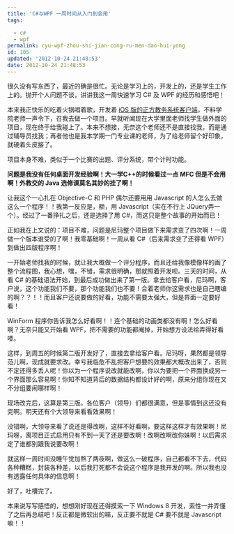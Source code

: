 ```yaml
---
title: 'C#与WPF 一周时间从入门到会用'
tags: 

  - c#
  - wpf
permalink: cyu-wpf-zhou-shi-jian-cong-ru-men-dao-hui-yong
id: 105
updated: '2012-10-24 21:48:53'
date: 2012-10-24 21:48:53
---
```


<p>很久没有写东西了，最近的确是很忙。无论是学习上的，开发上的，还是学生工作上的。抛开个人问题不谈，讲讲我这一周快速学习 C# 及 WPF 的经历和感悟吧！</p>
<p>本来我正快乐的吃着火锅唱着歌，开发着 <a title="使用 ASIHttpRequest 模拟登陆正方教务系统的几点心得" href="/2012/09/%e4%bd%bf%e7%94%a8-asihttprequest-%e6%a8%a1%e6%8b%9f%e7%99%bb%e9%99%86%e6%ad%a3%e6%96%b9%e6%95%99%e5%8a%a1%e7%b3%bb%e7%bb%9f%e7%9a%84%e5%87%a0%e7%82%b9%e5%bf%83%e5%be%97/" target="_blank">iOS 版的正方教务系统客户端</a>，不料学院老师一声令下，召我去做一个项目。早就听闻现在大学里面老师找学生做外面的项目，现在终于给我碰上了。本来不想接，无奈这个老师还不是直接找我，而是通过辅导员找我；再者他也是我本学期一门专业课的老师，为了给老师留个好印象，就硬着头皮接了。</p>
<p>项目本身不难，类似于一个比赛的出题、评分系统，带个计时功能。</p>
<p><strong>问题是我没有任何桌面开发经验啊！大一学C++的时候看过一点 MFC 但是不会用啊！外教交的 Java 选修课莫名其妙的挂了啊！</strong></p>
<p>让我这个一心扎在 Objective-C 和 PHP 偶尔还要用用 Javascript 的人怎么去做这么一个程序！！我第一反应是，额，用 Javascript（实在不行上 JQuery弄一个）。经过了一番挣扎之后，还是选择了用 C#，而这只是整个故事的开始而已！</p>
<p>正如我在上文说的：项目不难，问题是尼玛整个项目做下来需求变了四次啊！一周做一个版本谁受的了啊！我零基础啊！一周从看 C#（后来需求变了还得看 WPF）到做出四版程序啊！</p>
<p>一开始老师找我的时候，就让我大概做一个评分程序，而且还给我像模像样的画了整个流程图，我心想，嘿，不错，需求很明确，那就照着开发呗。三天的时间，从看 C# 的基础语法开始，到最后成功做出来了第一版。拿去给客户看，尼玛啊，客户说，这个功能我们不要，那个功能我们也不要！合着老师你这需求也是自己瞎编的啊？？！！而且客户还说要做的好看，功能不需要太强大，但是界面一定要好看！</p>
<p>WinForm 程序你告诉我怎么好看啊！！连个基础的动画类都没有啊！怎么好看啊？无奈只能又开始看 WPF，把不需要的功能都阉掉，开始想方设法给弄得好看喽。</p>
<p>这样，到周五的时候第二版开发好了，直接去拿给客户看。尼玛呀，果然都是领导范儿啊，现成就要求改。幸亏我临危不乱把客户想要的效果都大概改出来了，否则不定还得多丢人呢！你以为一个程序说改就能改啊，你以为要把一个界面换成另一个界面那么容易啊！你知不知道背后的数据结构都设计好的啊，原来分组你现在又不分组要闹哪样啊！</p>
<p>现场改完后，这算是第三版。各位客户（领导）们都很满意，但是事情到这还没有完啊。明天还有个大领导来看看效果啊！</p>
<p>没错啊，大领导来看了说还是得改啊，这样不好看啊，要这样这样才有效果啊！尼玛呀，离项目正式启用只有不到一天了还是要改啊！改啊改啊改你妹啊！以后需求定了谁都别跟我说要改啊！</p>
<p>就这样一周时间没睡午觉加熬了两夜啊，做这么一破程序，自己都看不下去，代码各种糟糕，封装各种差，以后我打死都不会说这个程序是我开发的啊。所以我也没有透露任何具体的信息啊！</p>
<p>好了，吐槽完了。</p>
<p>本来说写写感悟的，想想刚好现在还得摸索一下 Windows 8 开发，索性一并弄懂了之后再总结吧！反正都是微软出的嘛，反正要不就是 C# 要不就是 Javascript 嘛！！</p>